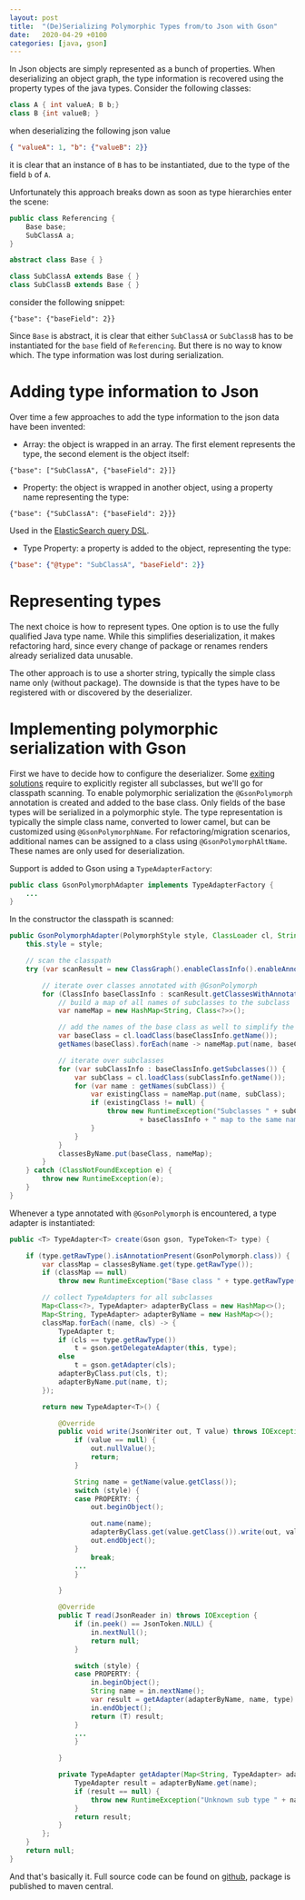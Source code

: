 ```yaml
---
layout: post
title:  "(De)Serializing Polymorphic Types from/to Json with Gson"
date:   2020-04-29 +0100
categories: [java, gson]
---
```

In Json objects are simply represented as a bunch of properties. When deserializing an object graph, the type information is recovered using the property types of the java types. Consider the following classes:

``` java
class A { int valueA; B b;}
class B {int valueB; }
```

when deserializing the following json value

``` json
{ "valueA": 1, "b": {"valueB": 2}}
```

it is clear that an instance of `B` has to be instantiated, due to the type of the field `b` of `A`.

Unfortunately this approach breaks down as soon as type hierarchies enter the scene:

``` java
public class Referencing {
    Base base;
    SubClassA a;
}

abstract class Base { }

class SubClassA extends Base { }
class SubClassB extends Base { }
```

consider the following snippet:

```
{"base": {"baseField": 2}}
```

Since `Base` is abstract, it is clear that either `SubClassA` or `SubClassB` has to be instantiated for the `base` field of `Referencing`. But there is no way to know which. The type information was lost during serialization.

# Adding type information to Json
Over time a few approaches to add the type information to the json data have been invented:
* Array: the object is wrapped in an array. The first element represents the type, the second element is the object itself:
```
{"base": ["SubClassA", {"baseField": 2}]}
```
* Property: the object is wrapped in another object, using a property name representing the type:
```
{"base": {"SubClassA": {"baseField": 2}}}
```
Used in the [ElasticSearch query DSL](https://www.elastic.co/guide/en/elasticsearch/reference/current/query-dsl.html).
* Type Property: a property is added to the object, representing the type:
``` json
{"base": {"@type": "SubClassA", "baseField": 2}}
```

# Representing types
The next choice is how to represent types. One option is to use the fully qualified Java type name. While this simplifies deserialization, it makes refactoring hard, since every change of package or renames renders already serialized data unusable.

The other approach is to use a shorter string, typically the simple class name only (without package). The downside is that the types have to be registered with or discovered by the deserializer.

# Implementing polymorphic serialization with Gson
First we have to decide how to configure the deserializer. Some [exiting solutions](https://stackoverflow.com/questions/19588020/gson-serialize-a-list-of-polymorphic-objects) require to explicitly register all subclasses, but we'll go for classpath scanning. To enable polymorphic serialization the `@GsonPolymorph` annotation is created and added to the base class. Only fields of the base types will be serialized in a polymorphic style. The type representation is typically the simple class name, converted to lower camel, but can be customized using `@GsonPolymorphName`. For refactoring/migration scenarios, additional names can be assigned to a class using `@GsonPolymorphAltName`. These names are only used for deserialization.

Support is added to Gson using a `TypeAdapterFactory`:
``` java
public class GsonPolymorphAdapter implements TypeAdapterFactory {
    ...
}
```

In the constructor the classpath is scanned:

``` java
public GsonPolymorphAdapter(PolymorphStyle style, ClassLoader cl, String pkg) {
    this.style = style;

    // scan the classpath
    try (var scanResult = new ClassGraph().enableClassInfo().enableAnnotationInfo().whitelistPackages(pkg).scan()) {

        // iterate over classes annotated with @GsonPolymorph
        for (ClassInfo baseClassInfo : scanResult.getClassesWithAnnotation(GsonPolymorph.class.getName())) {
            // build a map of all names of subclasses to the subclass
            var nameMap = new HashMap<String, Class<?>>();

            // add the names of the base class as well to simplify the deserializer
            var baseClass = cl.loadClass(baseClassInfo.getName());
            getNames(baseClass).forEach(name -> nameMap.put(name, baseClass));

            // iterate over subclasses
            for (var subClassInfo : baseClassInfo.getSubclasses()) {
                var subClass = cl.loadClass(subClassInfo.getName());
                for (var name : getNames(subClass)) {
                    var existingClass = nameMap.put(name, subClass);
                    if (existingClass != null) {
                        throw new RuntimeException("Subclasses " + subClass + " and " + existingClass + " of "
                                + baseClassInfo + " map to the same name " + name);
                    }
                }
            }
            classesByName.put(baseClass, nameMap);
        }
    } catch (ClassNotFoundException e) {
        throw new RuntimeException(e);
    }
}
```

Whenever a type annotated with `@GsonPolymorph` is encountered, a type adapter is instantiated:
``` java
public <T> TypeAdapter<T> create(Gson gson, TypeToken<T> type) {

    if (type.getRawType().isAnnotationPresent(GsonPolymorph.class)) {
        var classMap = classesByName.get(type.getRawType());
        if (classMap == null)
            throw new RuntimeException("Base class " + type.getRawType() + " was not scanned");

        // collect TypeAdapters for all subclasses
        Map<Class<?>, TypeAdapter> adapterByClass = new HashMap<>();
        Map<String, TypeAdapter> adapterByName = new HashMap<>();
        classMap.forEach((name, cls) -> {
            TypeAdapter t;
            if (cls == type.getRawType())
                t = gson.getDelegateAdapter(this, type);
            else
                t = gson.getAdapter(cls);
            adapterByClass.put(cls, t);
            adapterByName.put(name, t);
        });

        return new TypeAdapter<T>() {

            @Override
            public void write(JsonWriter out, T value) throws IOException {
                if (value == null) {
                    out.nullValue();
                    return;
                }

                String name = getName(value.getClass());
                switch (style) {
                case PROPERTY: {
                    out.beginObject();

                    out.name(name);
                    adapterByClass.get(value.getClass()).write(out, value);
                    out.endObject();
                }
                    break;
                ...
                }

            }

            @Override
            public T read(JsonReader in) throws IOException {
                if (in.peek() == JsonToken.NULL) {
                    in.nextNull();
                    return null;
                }

                switch (style) {
                case PROPERTY: {
                    in.beginObject();
                    String name = in.nextName();
                    var result = getAdapter(adapterByName, name, type).read(in);
                    in.endObject();
                    return (T) result;
                }
                ...
                }

            }

            private TypeAdapter getAdapter(Map<String, TypeAdapter> adapterByName, String name, TypeToken<T> type) {
                TypeAdapter result = adapterByName.get(name);
                if (result == null) {
                    throw new RuntimeException("Unknown sub type " + name + " of type " + type);
                }
                return result;
            }
        };
    }
    return null;
}
```

And that's basically it. Full source code can be found on [github](https://github.com/ruediste/polymorphic-gson), package is published to maven central.